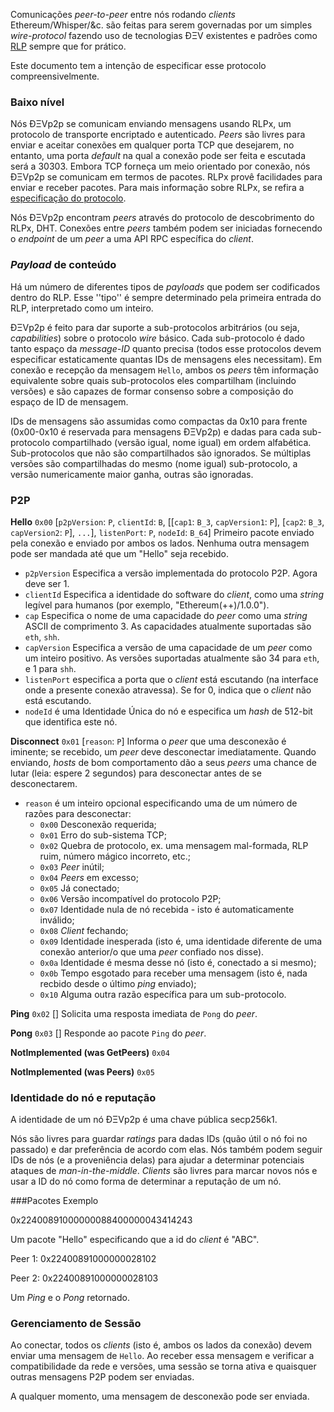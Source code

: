 <!--include "git+https://github.com/ethereum/wiki.wiki.git/ÐΞVp2p-Wire-Protocol.md" -->

Comunicações *peer-to-peer* entre nós rodando *clients* Ethereum/Whisper/&c. são feitas para serem governadas por um simples *wire-protocol* fazendo uso de tecnologias ÐΞV existentes e padrões como  [RLP](https://github.com/ethereum/wiki/wiki/RLP) sempre que for prático.

Este documento tem a intenção de especificar esse protocolo compreensivelmente.

### Baixo nível

Nós ÐΞVp2p se comunicam enviando mensagens usando RLPx, um protocolo de transporte encriptado e autenticado. *Peers* são livres para enviar e aceitar conexões em qualquer porta TCP que desejarem, no entanto, uma porta *default* na qual a conexão pode ser feita e escutada será a 30303.
Embora TCP forneça um meio orientado por conexão, nós ÐΞVp2p se comunicam em termos de pacotes.
RLPx provê facilidades para enviar e receber pacotes. Para mais informação sobre RLPx, se refira a [especificação do protocolo](https://github.com/ethereum/devp2p/tree/master/rlpx.md). 

Nós ÐΞVp2p encontram *peers* através do protocolo de descobrimento do RLPx, DHT. Conexões entre *peers* também podem ser iniciadas fornecendo o *endpoint* de um *peer* a uma API RPC específica do *client*.

### *Payload* de conteúdo

Há um número de diferentes tipos de *payloads* que podem ser codificados dentro do RLP. Esse ''tipo'' é sempre determinado pela primeira entrada do RLP, interpretado como um inteiro.

ÐΞVp2p é feito para dar suporte a sub-protocolos arbitrários (ou seja, _capabilities_) sobre o protocolo *wire* básico. Cada sub-protocolo é dado tanto espaço da *message-ID* quanto precisa (todos esse protocolos devem especificar estaticamente quantas IDs de mensagens eles necessitam). Em conexão e recepção da mensagem `Hello`, ambos os *peers* têm informação equivalente sobre quais sub-protocolos eles compartilham (incluindo versões) e são capazes de formar consenso sobre a composição do espaço de ID de mensagem.

IDs de mensagens são assumidas como compactas da 0x10 para frente (0x00-0x10 é reservada para mensagens ÐΞVp2p) e dadas para cada sub-protocolo compartilhado (versão igual, nome igual) em ordem alfabética. Sub-protocolos que não são compartilhados são ignorados. Se múltiplas versões são compartilhadas do mesmo (nome igual) sub-protocolo, a versão numericamente maior ganha, outras são ignoradas.

### P2P

**Hello**
`0x00` [`p2pVersion`: `P`, `clientId`: `B`, [[`cap1`: `B_3`, `capVersion1`: `P`], [`cap2`: `B_3`, `capVersion2`: `P`], `...`], `listenPort`: `P`, `nodeId`: `B_64`] Primeiro pacote enviado pela conexão e enviado por ambos os lados. Nenhuma outra mensagem pode ser mandada até que um "Hello" seja recebido.
* `p2pVersion` Especifica a versão implementada do protocolo P2P. Agora deve ser 1.
* `clientId` Especifica a identidade do software do *client*, como uma *string* legível para humanos (por exemplo, "Ethereum(++)/1.0.0").
* `cap` Especifica o nome de uma capacidade do *peer* como uma *string* ASCII de comprimento 3. As capacidades atualmente suportadas são `eth`, `shh`.
* `capVersion` Especifica a versão de uma capacidade de um *peer* como um inteiro positivo. As versões suportadas atualmente são 34 para `eth`, e 1 para `shh`.
* `listenPort` especifica a porta que o *client* está escutando (na interface onde a presente conexão atravessa). Se for 0, indica que o *client* não está escutando.
* `nodeId` é uma Identidade Única do nó e especifica um *hash* de 512-bit que identifica este nó.

**Disconnect**
`0x01` [`reason`: `P`] Informa o *peer* que uma desconexão é iminente; se recebido, um *peer* deve desconectar imediatamente. Quando enviando, *hosts* de bom comportamento dão a seus *peers* uma chance de lutar (leia: espere 2 segundos) para desconectar antes de se desconectarem. 
* `reason` é um inteiro opcional especificando uma de um número de razões para desconectar:
  * `0x00` Desconexão requerida;
  * `0x01` Erro do sub-sistema TCP;
  * `0x02` Quebra de protocolo, ex. uma mensagem mal-formada, RLP ruim, número mágico incorreto, etc.;
  * `0x03` *Peer* inútil;
  * `0x04` *Peers* em excesso;
  * `0x05` Já conectado;
  * `0x06` Versão incompatível do protocolo P2P;
  * `0x07` Identidade nula de nó recebida - isto é automaticamente inválido;
  * `0x08` *Client* fechando;
  * `0x09` Identidade inesperada (isto é, uma identidade diferente de uma conexão anterior/o que uma *peer* confiado nos disse).
  * `0x0a` Identidade é mesma desse nó (isto é, conectado a si mesmo);
  * `0x0b` Tempo esgotado para receber uma mensagem (isto é, nada recbido desde o último *ping* enviado);
  * `0x10` Alguma outra razão específica para um sub-protocolo.

**Ping**
`0x02` [] Solicita uma resposta imediata de `Pong` do *peer*.

**Pong**
`0x03` [] Responde ao pacote `Ping` do *peer*.

**NotImplemented (was GetPeers)**
`0x04`

**NotImplemented (was Peers)**
`0x05`

### Identidade do nó e reputação

A identidade de um nó ÐΞVp2p é uma chave pública secp256k1.

Nós são livres para guardar *ratings* para dadas IDs (quão útil o nó foi no passado) e dar preferência de acordo com elas. Nós também podem seguir IDs de nós (e a proveniência delas) para ajudar a determinar potenciais ataques de *man-in-the-middle*.
*Clients* são livres para marcar novos nós e usar a ID do nó como forma de determinar a reputação de um nó.

###Pacotes Exemplo

0x22400891000000088400000043414243

Um pacote "Hello" especificando que a id do *client* é "ABC".

Peer 1: 0x22400891000000028102

Peer 2: 0x22400891000000028103

Um *Ping* e o *Pong* retornado.

### Gerenciamento de Sessão

Ao conectar, todos os *clients* (isto é, ambos os lados da conexão) devem enviar uma mensagem de `Hello`. Ao receber essa mensagem e verificar a compatibilidade da rede e versões, uma sessão se torna ativa e quaisquer outras mensagens P2P podem ser enviadas.

A qualquer momento, uma mensagem de desconexão pode ser enviada.
